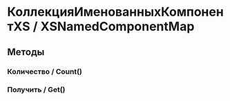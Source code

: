 
# КоллекцияИменованныхКомпонентXS / XSNamedComponentMap

## Методы
    
### Количество / Count()
    
### Получить / Get()
    